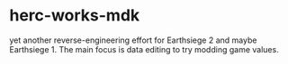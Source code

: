 # herc-works-mdk
yet another reverse-engineering effort for Earthsiege 2 and maybe Earthsiege 1. The main focus is data editing to try modding game values.
